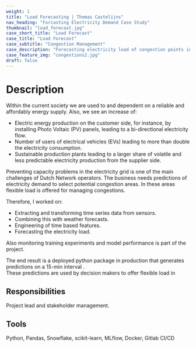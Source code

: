 ```yaml
---
weight: 1
title: "Load Forecasting | Thomas Castelijns"
nav_heading: "Forcasting Electricity Demand Case Study"
thumbnail: "load_forecast.jpg"
case_short_title: "Load Forecast"
case_title: "Load Forecast"
case_subtitle: "Congestion Management"
case_description: "Forecasting electricity load of congestion points in the electricity grid by combining data from sensors and weather forecasts."
case_feature_img: "congestions2.jpg"
draft: false
---
```


# Description
Within the current society we are used to and dependent on a reliable and affordably energy supply. Also, we see an increase of:
- Electric energy production on the customer side, for instance, by installing Photo Voltaic (PV) panels, leading to a bi-directional electricity flow.
- Number of users of electrical vehicles (EVs) leading to more than double the electricity consumption.
- Sustainable production plants leading to a larger share of volatile and less predictable electricity production from the supplier side.

Preventing capacity problems in the electricity grid is one of the main challenges of Dutch Network operators. 
The business needs predictions of electricity demand to select potential congestion areas. 
In these areas flexible load is offered for managing congestions.

Therefore, I worked on:

- Extracting and transforming time series data from sensors.
- Combining this with weather forecasts.
- Engineering of time based features.
- Forecasting the electricity load.

Also monitoring training experiments and model performance is part of the project. 

The end result is a deployed python package in production that generates predictions on a 15-min interval .  
These predictions are used by decision makers to offer flexible load in 

## Responsibilities
Project lead and stakeholder management.

## Tools
Python, Pandas, Snowflake, scikit-learn, MLflow, Docker, Gitlab CI/CD